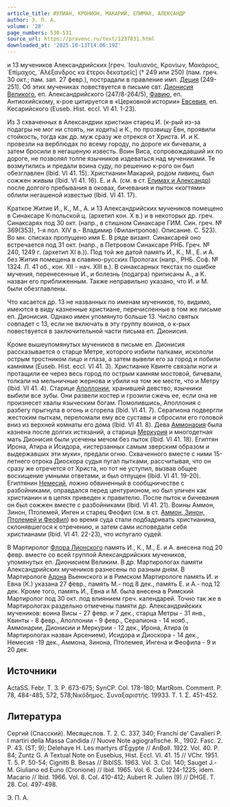 ```yaml
---
article_title: ИУЛИАН, КРОНИОН, МАКАРИЙ, ЕПИМАХ, АЛЕКСАНДР
author: Э. П. А.
volume: '28'
page_numbers: 530-531
source_url: https://pravenc.ru/text/1237831.html
downloaded_at: '2025-10-13T14:06:19Z'
---
```


и 13 мучеников Александрийских [греч. ᾿Ιουλιανός, Κρονίων, Μακάριος, ᾿Επίμαχος, ᾿Αλέξανδρος κα ἕτεροι δεκατρεῖς] († 249 или 250) (пам. греч. 30 окт.; пам. зап. 27 февр.), пострадали в правление имп. [Деция](https://pravenc.ru/text/Деций.html) (249-251). Об этих мучениках повествуется в письме свт. [Дионисия Великого](<https://pravenc.ru/text/ДИОНИСИЙ ВЕЛИКИЙ.html>), еп. Александрийского (247/8-264/5), [Фавию](https://pravenc.ru/text/Фавию.html), еп. Антиохийскому, к-рое цитируется в «Церковной истории» [Евсевия](https://pravenc.ru/text/Евсевий.html), еп. Кесарийского (Euseb. Hist. eccl. VI 41. 1-23).

Из 3 схваченных в Александрии христиан старец И. (к-рый из-за подагры не мог ни стоять, ни ходить) и К., по прозвищу Евн, проявили стойкость, тогда как др. муж сразу же отрекся от Христа. И. и К. провезли на верблюдах по всему городу, по дороге их бичевали, а затем бросили в негашеную известь. Воин Виса, сопровождавший их по дороге, не позволял толпе язычников издеваться над мучениками. Те возмутились и предали воина суду, по решению к-рого он был обезглавлен (Ibid. VI 41. 15). Христианин Макарий, родом ливиец, был сожжен живым (Ibid. VI 41. 16). Е. и А. (см. в ст. [Епимах и Александр](<https://pravenc.ru/text/Епимах и Александр.html>)) после долгого пребывания в оковах, бичевания и пыток «когтями» облили негашеной известью (Ibid. VI 41. 17).

Краткое Житие И., К., М., А. и 13 Александрийских мучеников помещено в Синаксаре К-польской ц. (архетип кон. Х в.) и в некоторых др. греч. Синаксарях под 30 окт. (напр., в стишном Синаксаре ГИМ. Син. греч. № 369(353), 1-я пол. XIV в.- Владимир (Филантропов). Описание. С. 523). Во мн. списках пропущено имя Е. В ряде визант. Синаксарей оно встречается под 31 окт. (напр., в Петровом Синаксаре РНБ. Греч. № 240, 1249 г. (архетип XI в.)). Под той же датой память И., К., М., Е. и А. без Жития помещена в славяно-русских Прологах (напр., РНБ. Соф. № 1324. Л. 41 об., кон. XII - нач. XIII в.). В синаксарных текстах по ошибке мучения, перенесенные И., и болезнь (подагра) приписаны А., а К. назван его приближенным. Также неправильно указано, что И. и М. были обезглавлены.

Что касается др. 13 не названных по именам мучеников, то, видимо, имеются в виду казненные христиане, перечисленные в том же письме еп. Дионисия. Однако имен упомянуто больше 13. Число святых совпадет с 13, если не включать в эту группу воинов, о к-рых повествуется в заключительной части письма еп. Дионисия.

Кроме вышеупомянутых мучеников в письме еп. Дионисия рассказывается о старце Метре, которого избили палками, искололи острым тростником лицо и глаза, а затем вывели его за город и побили камнями (Euseb. Hist. eccl. VI 41. 3). Христианке Квинте связали ноги и протащили ее через весь город по острым камням мостовой, бичевали, толкали на мельничные жернова и убили на том же месте, что и Метру (Ibid. VI 41. 4). Старице [Аполлонии](https://pravenc.ru/text/Аполлонии.html), хранившей девство, язычники выбили все зубы. Они развели костер и грозили сжечь ее, если она не произнесет хвалы языческим богам. Помолившись, Аполлония с разбегу прыгнула в огонь и сгорела (Ibid. VI 41. 7). Серапиона подвергли жестоким пыткам, переломали ему все суставы и сбросили его головой вниз из верхней комнаты его дома (Ibid. VI 41. 8). Дева [Аммонария](https://pravenc.ru/text/Аммонария.html) была казнена после долгих истязаний, а старица [Меркурия](https://pravenc.ru/text/Меркурия.html) и многодетная мать Дионисия были усечены мечом без пыток (Ibid. VI 41. 18). Египтян Ирона, Атира и Исидора, «истерзанных самым зверским образом и выдержавших эти муки», предали огню. Схваченного вместе с ними 15-летнего отрока Диоскора судья пугал пытками, рассчитывая, что он сразу же отречется от Христа, но тот не уступил, вызвав общее восхищение умными ответами, и был отпущен (Ibid. VI 41. 19-20). Египтянин [Немесий](https://pravenc.ru/text/Немесий.html), ложно обвиненный в сообщничестве с разбойниками, оправдался перед центурионом, но был уличен как христианин и в цепях приведен к правителю. После пыток и бичевания он был сожжен вместе с разбойниками (Ibid. VI 41. 21). Воины Аммон, Зинон, Птолемей, Инген и старец Феофил (см. в ст. [Аммон, Зинон, Птолемей и Феофил](<https://pravenc.ru/text/Аммон  Зинон  Птолемей и Феофил.html>)) во время суда стали подбадривать христианина, склонявшегося к отречению, и затем сами исповедали себя христианами (Ibid. VI 41. 22-23), что испугало судей.

В Мартиролог [Флора Лионского](<https://pravenc.ru/text/Флора Лионского.html>) память И., К., М., Е. и А. внесена под 20 февр. вместе со всей группой Александрийских мучеников, упомянутых еп. Дионисием Великим. В др. Мартирологах памяти Александрийских мучеников разнесены по разным дням. В Мартирологе [Адона](https://pravenc.ru/text/Адон.html) Вьеннского и в Римском Мартирологе память И. и Евна (К.) указана 27 февр., память М.- под 8 дек., память Е. и А.- под 12 дек. Кроме того, память И., Евна и М. была внесена в Римский Мартиролог под 30 окт. под влиянием греч. календарей. Точно так же в Мартирологах раздельно отмечены памяти др. Александрийских мучеников: воина Висы - 27 февр. и 7 дек., старца Метры - 31 янв., Квинты - 8 февр., Аполлонии - 9 февр., Серапиона - 14 нояб., Аммонарии, Дионисии и Меркурии - 12 дек., Ирона, Атира (в Мартирологах назван Арсением), Исидора и Диоскора - 14 дек., Немесия -19 дек., Аммона, Зинона, Птолемея, Ингена и Феофила - 9 и 20 дек.

## Источники

ActaSS. Febr. T. 3. P. 673-675; SynCP. Col. 178-180; MartRom. Comment. P. 78, 484-485, 572, 578;Νικόδημος. Συναξαριστής. 19933. Τ. 1. Σ. 451-452.

## Литература

Сергий (Спасский). Месяцеслов. Т. 2. С. 337, 340; Franchi de' Cavalieri P. I martiri della Massa Candida // Nuove Note agiografische. R., 1902. Fasc. 2. P. 43. (ST; 9); Delehaye H. Les martyrs d'Égypte // AnBoll. 1922. Vol. 40. P. 84; Zuntz G. A Textual Note on Eusebius, Hist. Eccl. VI. 41. 15 // VChr. 1951. T. 5. P. 50-54; Cignitti B. Besas // BiblSS. 1963. Vol. 3. Col. 140; Sauget J.-M. Giuliano ed Euno (Cronione) // Ibid. 1965. Vol. 6. Col. 1224-1225; idem. Macario // Ibid. 1966. Vol. 8. Col. 410-412; Aubert R. Julien (9) // DHGE. T. 28. Col. 497-498.

Э. П. А.
